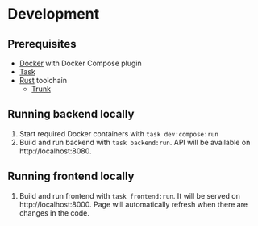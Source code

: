 # Development

## Prerequisites

* [Docker](https://www.docker.com/) with Docker Compose plugin
* [Task](https://taskfile.dev/)
* [Rust](https://www.rust-lang.org/) toolchain
  * [Trunk](https://trunkrs.dev/)

## Running backend locally

1. Start required Docker containers with `task dev:compose:run`
2. Build and run backend with `task backend:run`.
   API will be available on http://localhost:8080.

## Running frontend locally

1. Build and run frontend with `task frontend:run`.
   It will be served on http://localhost:8000.
   Page will automatically refresh when there are changes in the code.